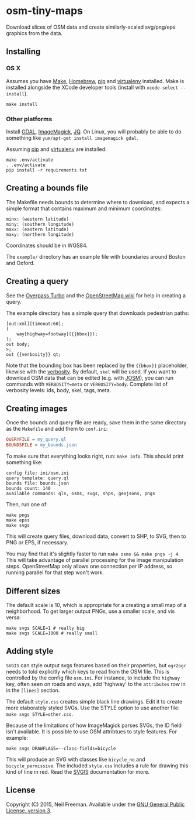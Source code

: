osm-tiny-maps
=============

Download slices of OSM data and create similarly-scaled svg/png/eps graphics from the data.

## Installing

### OS X

Assumes you have [Make](https://www.gnu.org/software/make/), [Homebrew](http://brew.sh), [pip](http://pip.readthedocs.org/en/stable/installing/) and [virtualenv](https://github.com/pypa/virtualenv) installed. Make is installed alongside the XCode developer tools (install with `xcode-select --install`).

````
make install
````

### Other platforms

Install [GDAL](http://www.gdal.org), [ImageMagick](http://www.imagemagick.org/script/binary-releases.php), [JQ](https://stedolan.github.io/jq/). On Linux, you will probably be able to do something like `yum/apt-get install imagemagick gdal`.

Assuming [pip](http://pip.readthedocs.org/en/stable/installing/) and [virtualenv](https://github.com/pypa/virtualenv) are installed:
````
make .env/activate
. .env/activate
pip install -r requirements.txt
````

## Creating a bounds file

The Makefile needs bounds to determine where to download, and expects a simple format that contains maximum and minimum coordinates:

````
minx: (western latitude)
miny: (southern longitude)
maxx: (eastern latitude)
maxy: (northern longitude)
````

Coordinates should be in WGS84.

The `example/` directory has an example file with boundaries around Boston and Oxford.

## Creating a query

See the [Overpass Turbo](http://overpass-turbo.eu) and the [OpenStreetMap wiki](https://wiki.openstreetmap.org/wiki/Overpass_API/Language_Guide) for help in creating a query.

The example directory has a simple query that downloads pedestrian paths:
````
[out:xml][timeout:60];
(
    way[highway=footway]({{bbox}});
);
out body;
>;
out {{verbosity}} qt;
````

Note that the bounding box has been replaced by the `{{bbox}}` placeholder, likewise with the [verbosity](https://wiki.openstreetmap.org/wiki/Overpass_API/Language_Guide#Degree_of_verbosity). By default, `skel` will be used. If you want to download OSM data that can be edited (e.g. with [JOSM](https://josm.openstreetmap.de)), you can run commands with `VERBOSITY=meta` or `VERBOSITY=body`. Complete list of verbosity levels: ids, body, skel, tags, meta.

## Creating images

Once the bounds and query file are ready, save them in the same directory as the `Makefile` and add them to `conf.ini`:

````ini
QUERYFILE = my_query.ql
BOUNDSFILE = my_bounds.json
````

To make sure that everything looks right, run: `make info`. This should print something like:
````
config file: ini/osm.ini
query template: query.ql
bounds file: bounds.json
bounds count: 140
available commands: qls, osms, svgs, shps, geojsons, pngs
````

Then, run one of:
```
make pngs
make epss
make svgs
```

This will create query files, download data, convert to SHP, to SVG, then to PNG or EPS, if necessary.

You may find that it's slightly faster to run `make osms && make pngs -j 4`. This will take advantage of parallel processing for the image manipulation steps. OpenStreetMap only allows one connection per IP address, so running parallel for that step won't work.

## Different sizes

The default scale is 10, which is appropriate for a creating a small map of a neighborhood. To get larger output PNGs, use a smaller scale, and vis versa:
````
make svgs SCALE=1 # really big
make svgs SCALE=1000 # really small
````

## Adding style

`SVGIS` can style output svgs features based on their properties, but `ogr2ogr` needs to told explicitly which keys to read from the OSM file. This is controlled by the config file `osm.ini`. For instance, to include the `highway` key, often seen on roads and ways, add 'highway' to the `attributes` row in in the `[lines]` section.

The default `style.css` creates simple black line drawings. Edit it to create more elaborately styled SVGs. Use the STYLE option to use another file: `make svgs STYLE=other.css`.

Because of the limitations of how ImageMagick parses SVGs, the ID field isn't available. It is possible to use OSM attribtues to style features. For example:
````
make svgs DRAWFLAGS=--class-fields=bicycle
````

This will produce an SVG with classes like `bicycle_no` and `bicycle_permissive`. The included `style.css` includes a rule for drawing this kind of line in red. Read the [SVGIS](https://github.com/fitnr/svgis) documentation for more.

## License

Copyright (C) 2015, Neil Freeman. Available under the [GNU General Public License, version 3](http://www.gnu.org/licenses/gpl.html).